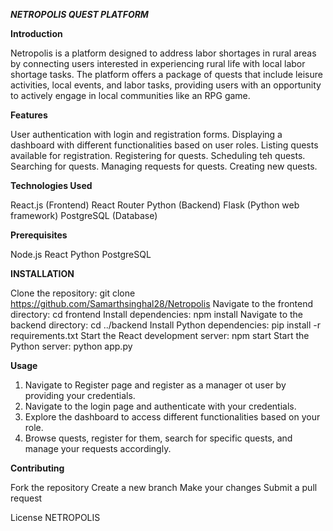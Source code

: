 ***NETROPOLIS QUEST PLATFORM***

**Introduction**

Netropolis is a platform designed to address labor shortages in rural areas by connecting users interested in experiencing rural life with local labor shortage tasks. The platform offers a package of quests that include leisure activities, local events, and labor tasks, providing users with an opportunity to actively engage in local communities like an RPG game.



**Features**

User authentication with login and registration forms.
Displaying a dashboard with different functionalities based on user roles.
Listing quests available for registration.
Registering for quests.
Scheduling teh quests.
Searching for quests.
Managing requests for quests.
Creating new quests.


**Technologies Used**

React.js (Frontend)
React Router
Python (Backend)
Flask (Python web framework)
PostgreSQL (Database)


**Prerequisites**

Node.js
React
Python
PostgreSQL



**INSTALLATION**


Clone the repository: git clone https://github.com/Samarthsinghal28/Netropolis
Navigate to the frontend directory: cd frontend
Install dependencies: npm install
Navigate to the backend directory: cd ../backend
Install Python dependencies: pip install -r requirements.txt
Start the React development server: npm start
Start the Python server: python app.py


**Usage**

1. Navigate to Register page and register as a manager ot user by providing your credentials.
1. Navigate to the login page and authenticate with your credentials.
2. Explore the dashboard to access different functionalities based on your role.
3. Browse quests, register for them, search for specific quests, and manage your requests accordingly.


**Contributing**

Fork the repository
Create a new branch
Make your changes
Submit a pull request


License
NETROPOLIS
